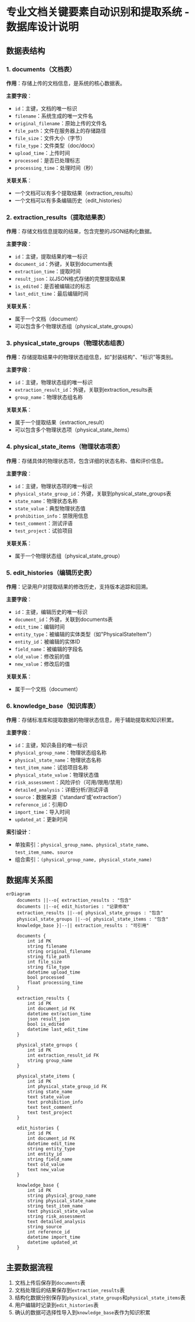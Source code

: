 # 专业文档关键要素自动识别和提取系统 - 数据库设计说明

## 数据表结构

### 1. documents（文档表）

**作用**：存储上传的文档信息，是系统的核心数据表。

**主要字段**：

- `id`：主键，文档的唯一标识
- `filename`：系统生成的唯一文件名
- `original_filename`：原始上传的文件名
- `file_path`：文件在服务器上的存储路径
- `file_size`：文件大小（字节）
- `file_type`：文件类型（doc/docx）
- `upload_time`：上传时间
- `processed`：是否已处理标志
- `processing_time`：处理时间（秒）

**关联关系**：

- 一个文档可以有多个提取结果（extraction_results）
- 一个文档可以有多条编辑历史（edit_histories）

### 2. extraction_results（提取结果表）

**作用**：存储文档信息提取的结果，包含完整的JSON结构化数据。

**主要字段**：

- `id`：主键，提取结果的唯一标识
- `document_id`：外键，关联到documents表
- `extraction_time`：提取时间
- `result_json`：以JSON格式存储的完整提取结果
- `is_edited`：是否被编辑过的标志
- `last_edit_time`：最后编辑时间

**关联关系**：

- 属于一个文档（document）
- 可以包含多个物理状态组（physical_state_groups）

### 3. physical_state_groups（物理状态组表）

**作用**：存储提取结果中的物理状态组信息，如"封装结构"、"标识"等类别。

**主要字段**：

- `id`：主键，物理状态组的唯一标识
- `extraction_result_id`：外键，关联到extraction_results表
- `group_name`：物理状态组名称

**关联关系**：

- 属于一个提取结果（extraction_result）
- 可以包含多个物理状态项（physical_state_items）

### 4. physical_state_items（物理状态项表）

**作用**：存储具体的物理状态项，包含详细的状态名称、值和评价信息。

**主要字段**：

- `id`：主键，物理状态项的唯一标识
- `physical_state_group_id`：外键，关联到physical_state_groups表
- `state_name`：物理状态名称
- `state_value`：典型物理状态值
- `prohibition_info`：禁限用信息
- `test_comment`：测试评语
- `test_project`：试验项目

**关联关系**：

- 属于一个物理状态组（physical_state_group）

### 5. edit_histories（编辑历史表）

**作用**：记录用户对提取结果的修改历史，支持版本追踪和回溯。

**主要字段**：

- `id`：主键，编辑历史的唯一标识
- `document_id`：外键，关联到documents表
- `edit_time`：编辑时间
- `entity_type`：被编辑的实体类型（如"PhysicalStateItem"）
- `entity_id`：被编辑的实体ID
- `field_name`：被编辑的字段名
- `old_value`：修改前的值
- `new_value`：修改后的值

**关联关系**：

- 属于一个文档（document）

### 6. knowledge_base（知识库表）

**作用**：存储标准库和提取数据的物理状态信息，用于辅助提取和知识积累。

**主要字段**：

- `id`：主键，知识条目的唯一标识
- `physical_group_name`：物理状态组名称
- `physical_state_name`：物理状态名称
- `test_item_name`：试验项目名称
- `physical_state_value`：物理状态值
- `risk_assessment`：风险评价（可用/限用/禁用）
- `detailed_analysis`：详细分析/测试评语
- `source`：数据来源（'standard'或'extraction'）
- `reference_id`：引用ID
- `import_time`：导入时间
- `updated_at`：更新时间

**索引设计**：

- 单独索引：`physical_group_name`、`physical_state_name`、`test_item_name`、`source`
- 组合索引：`(physical_group_name, physical_state_name)`

## 数据库关系图

```mermaid
erDiagram
    documents ||--o{ extraction_results : "包含"
    documents ||--o{ edit_histories : "记录修改"
    extraction_results ||--o{ physical_state_groups : "包含"
    physical_state_groups ||--o{ physical_state_items : "包含"
    knowledge_base }|--|| extraction_results : "可引用"
    
    documents {
        int id PK
        string filename
        string original_filename
        string file_path
        int file_size
        string file_type
        datetime upload_time
        bool processed
        float processing_time
    }
    
    extraction_results {
        int id PK
        int document_id FK
        datetime extraction_time
        json result_json
        bool is_edited
        datetime last_edit_time
    }
    
    physical_state_groups {
        int id PK
        int extraction_result_id FK
        string group_name
    }
    
    physical_state_items {
        int id PK
        int physical_state_group_id FK
        string state_name
        text state_value
        text prohibition_info
        text test_comment
        text test_project
    }
    
    edit_histories {
        int id PK
        int document_id FK
        datetime edit_time
        string entity_type
        int entity_id
        string field_name
        text old_value
        text new_value
    }
    
    knowledge_base {
        int id PK
        string physical_group_name
        string physical_state_name
        string test_item_name
        text physical_state_value
        string risk_assessment
        text detailed_analysis
        string source
        int reference_id
        datetime import_time
        datetime updated_at
    }
```

## 主要数据流程

1. 文档上传后保存到`documents`表
2. 文档处理后的结果保存到`extraction_results`表
3. 结构化数据分别保存到`physical_state_groups`和`physical_state_items`表
4. 用户编辑时记录到`edit_histories`表
5. 确认的数据可选择性导入到`knowledge_base`表作为知识积累